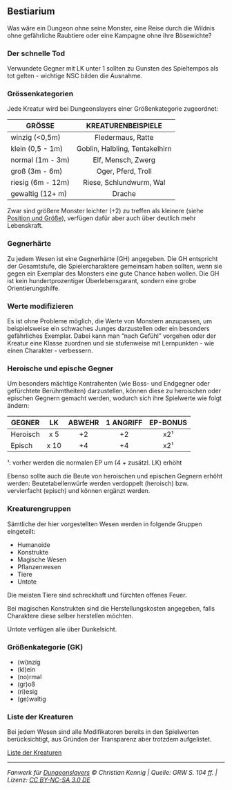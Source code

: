 ## Bestiarium

Was wäre ein Dungeon ohne seine Monster, eine Reise durch die Wildnis ohne gefährliche Raubtiere oder eine Kampagne ohne ihre Bösewichte?

### Der schnelle Tod

Verwundete Gegner mit LK unter 1 sollten zu Gunsten des Spieltempos als tot gelten - wichtige NSC bilden die Ausnahme.

### Grössenkategorien

Jede Kreatur wird bei Dungeonslayers einer Größenkategorie zugeordnet:

| GRÖSSE            |       KREATURENBEISPIELE       |
| ----------------- | :----------------------------: |
| winzig (<0,5m)    |       Fledermaus, Ratte        |
| klein (0,5 - 1m)  | Goblin, Halbling, Tentakelhirn |
| normal (1m - 3m)  |       Elf, Mensch, Zwerg       |
| groß (3m - 6m)    |       Oger, Pferd, Troll       |
| riesig (6m - 12m) |    Riese, Schlundwurm, Wal     |
| gewaltig (12+ m)  |             Drache             |

Zwar sind größere Monster leichter (+2) zu treffen als kleinere (siehe [Position und Größe](regeln-kampfdetails.md#position-und-grösse)), verfügen dafür aber auch über deutlich mehr Lebenskraft.

### Gegnerhärte

Zu jedem Wesen ist eine Gegnerhärte (GH) angegeben. Die GH entspricht der Gesamtstufe, die Spielercharaktere gemeinsam haben sollten, wenn sie gegen ein Exemplar des Monsters eine gute Chance haben wollen. Die GH ist kein hundertprozentiger Überlebensgarant, sondern eine grobe Orientierungshilfe.

### Werte modifizieren

Es ist ohne Probleme möglich, die Werte von Monstern anzupassen, um beispielsweise ein schwaches Junges darzustellen oder ein besonders gefährliches Exemplar. Dabei kann man “nach Gefühl” vorgehen oder der Kreatur eine Klasse zuordnen und sie stufenweise mit Lernpunkten - wie einen Charakter - verbessern.

### Heroische und epische Gegner

Um besonders mächtige Kontrahenten (wie Boss- und Endgegner oder gefürchtete Berühmtheiten) darzustellen, können diese zu heroischen oder epischen Gegnern gemacht werden, wodurch sich ihre Spielwerte wie folgt ändern:

| GEGNER   |  LK  | ABWEHR | 1 ANGRIFF | EP-BONUS |
| -------- | :--: | :----: | :-------: | :------: |
| Heroisch | x 5  |   +2   |    +2     |   x2¹    |
| Episch   | x 10 |   +4   |    +4     |   x2¹    |

¹: vorher werden die normalen EP um (4 + zusätzl. LK) erhöht

Ebenso sollte auch die Beute von heroischen und epischen Gegnern erhöht werden: Beutetabellenwürfe werden verdoppelt (heroisch) bzw. vervierfacht (episch) und können ergänzt werden.

### Kreaturengruppen

Sämtliche der hier vorgestellten Wesen werden in folgende Gruppen eingeteilt:

- Humanoide
- Konstrukte
- Magische Wesen
- Pflanzenwesen
- Tiere
- Untote

Die meisten Tiere sind schreckhaft und fürchten offenes Feuer.

Bei magischen Konstrukten sind die Herstellungskosten angegeben, falls Charaktere diese selber herstellen möchten.

Untote verfügen alle über Dunkelsicht.

### Größenkategorie (GK)

- (wi)nzig
- (kl)ein
- (no)rmal
- (gr)oß
- (ri)esig
- (ge)waltig

### Liste der Kreaturen

Bei jedem Wesen sind alle Modifikatoren bereits in den Spielwerten berücksichtigt, aus Gründen der Transparenz aber trotzdem aufgelistet.

[Liste der Kreaturen](../index-bestiarium.md)

---

_Fanwerk für [Dungeonslayers](https://www.dungeonslayers.net/) © Christian Kennig | Quelle: GRW S. 104 ff. | Lizenz: [CC BY-NC-SA 3.0 DE](https://creativecommons.org/licenses/by-nc-sa/3.0/de/)_
